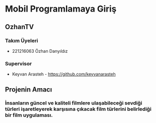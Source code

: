 # Mobil Programlamaya Giriş 
## OzhanTV

### Takım Üyeleri
- 221216063 Özhan Danyıldız

### Supervisor
- Keyvan Arasteh - https://github.com/keyvanarasteh

## Projenin Amacı
### İnsanların güncel ve kaliteli filmlere ulaşabileceği sevdiği türleri işaretleyerek karşısına çıkacak film türlerini belirlediği bir film uygulaması.


